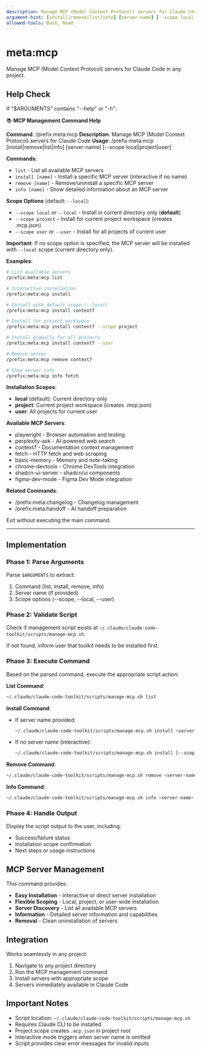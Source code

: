 ```yaml
---
description: Manage MCP (Model Context Protocol) servers for Claude Code
argument-hint: [install|remove|list|info] [server-name] [--scope local|project|user]
allowed-tools: Bash, Read
---
```


# meta:mcp

Manage MCP (Model Context Protocol) servers for Claude Code in any project.

## Help Check

If "$ARGUMENTS" contains "--help" or "-h":

📚 **MCP Management Command Help**

**Command**: /prefix:meta:mcp
**Description**: Manage MCP (Model Context Protocol) servers for Claude Code
**Usage**: /prefix:meta:mcp [install|remove|list|info] [server-name] [--scope local|project|user]

**Commands**:

- `list` - List all available MCP servers
- `install [name]` - Install a specific MCP server (interactive if no name)
- `remove [name]` - Remove/uninstall a specific MCP server
- `info [name]` - Show detailed information about an MCP server

**Scope Options** (default: `--local`):

- `--scope local` or `--local` - Install in current directory only (**default**)
- `--scope project` - Install for current project workspace (creates .mcp.json)
- `--scope user` or `--user` - Install for all projects of current user

**Important**: If no scope option is specified, the MCP server will be installed with `--local` scope (current directory only).

**Examples**:

```bash
# List available servers
/prefix:meta:mcp list

# Interactive installation
/prefix:meta:mcp install

# Install with default scope (--local)
/prefix:meta:mcp install context7

# Install for project workspace
/prefix:meta:mcp install context7 --scope project

# Install globally for all projects
/prefix:meta:mcp install context7 --user

# Remove server
/prefix:meta:mcp remove context7

# Show server info
/prefix:meta:mcp info fetch
```

**Installation Scopes**:

- **local** (default): Current directory only
- **project**: Current project workspace (creates .mcp.json)
- **user**: All projects for current user

**Available MCP Servers**:

- playwright - Browser automation and testing
- perplexity-ask - AI-powered web search
- context7 - Documentation context management
- fetch - HTTP fetch and web scraping
- basic-memory - Memory and note-taking
- chrome-devtools - Chrome DevTools integration
- shadcn-ui-server - shadcn/ui components
- figma-dev-mode - Figma Dev Mode integration

**Related Commands**:

- /prefix:meta:changelog - Changelog management
- /prefix:meta:handoff - AI handoff preparation

Exit without executing the main command.

---

## Implementation

### Phase 1: Parse Arguments

Parse `$ARGUMENTS` to extract:

1. Command (list, install, remove, info)
2. Server name (if provided)
3. Scope options (--scope, --local, --user)

### Phase 2: Validate Script

Check if management script exists at `~/.claude/claude-code-toolkit/scripts/manage-mcp.sh`.

If not found, inform user that toolkit needs to be installed first.

### Phase 3: Execute Command

Based on the parsed command, execute the appropriate script action:

**List Command**:

```bash
~/.claude/claude-code-toolkit/scripts/manage-mcp.sh list
```

**Install Command**:

- If server name provided:

  ```bash
  ~/.claude/claude-code-toolkit/scripts/manage-mcp.sh install <server-name> [--scope <scope>]
  ```

- If no server name (interactive):

  ```bash
  ~/.claude/claude-code-toolkit/scripts/manage-mcp.sh install [--scope <scope>]
  ```

**Remove Command**:

```bash
~/.claude/claude-code-toolkit/scripts/manage-mcp.sh remove <server-name>
```

**Info Command**:

```bash
~/.claude/claude-code-toolkit/scripts/manage-mcp.sh info <server-name>
```

### Phase 4: Handle Output

Display the script output to the user, including:

- Success/failure status
- Installation scope confirmation
- Next steps or usage instructions

## MCP Server Management

This command provides:

- **Easy Installation** - Interactive or direct server installation
- **Flexible Scoping** - Local, project, or user-wide installation
- **Server Discovery** - List all available MCP servers
- **Information** - Detailed server information and capabilities
- **Removal** - Clean uninstallation of servers

## Integration

Works seamlessly in any project:

1. Navigate to any project directory
2. Run the MCP management command
3. Install servers with appropriate scope
4. Servers immediately available in Claude Code

## Important Notes

- Script location: `~/.claude/claude-code-toolkit/scripts/manage-mcp.sh`
- Requires Claude CLI to be installed
- Project scope creates `.mcp.json` in project root
- Interactive mode triggers when server name is omitted
- Script provides clear error messages for invalid inputs
